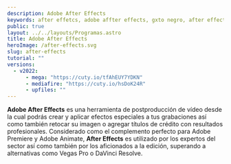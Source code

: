 ```yaml
---
description: Adobe After Effects
keywords: after effetcs, adobe affter effects, gxto negro, after effects free, affter effects 2022, adobe after effects 2023, after effects full, after effects gratis
public: true
layout: ../../layouts/Programas.astro
title: Adobe After Effects
heroImage: /after-effects.svg
slug: after-effects
tutorial: ""
versions:
  - v2022:
      - mega: "https://cuty.io/tfAhEUY7YDKN"
      - mediafire: "https://cuty.io/hsDoK24R"
      - upfiles: ""
---
```


<b>Adobe After Effects</b> es una herramienta de postproducción de vídeo desde la cual podrás crear y aplicar efectos especiales a tus grabaciones así como también retocar su imagen o agregar títulos de crédito con resultados profesionales. Considerado como el complemento perfecto para Adobe Premiere y Adobe Animate, <b>After Effects</b> es utilizado por los expertos del sector así como también por los aficionados a la edición, superando a alternativas como Vegas Pro o DaVinci Resolve.
